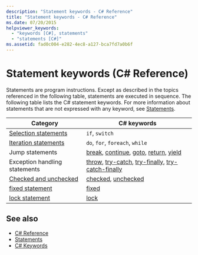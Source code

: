 ```yaml
---
description: "Statement keywords - C# Reference"
title: "Statement keywords - C# Reference"
ms.date: 07/20/2015
helpviewer_keywords: 
  - "keywords [C#], statements"
  - "statements [C#]"
ms.assetid: fad0c004-e282-4ec8-a127-bca7fd7a0b6f
---
```

# Statement keywords (C# Reference)

Statements are program instructions. Except as described in the topics referenced in the following table, statements are executed in sequence. The following table lists the C# statement keywords. For more information about statements that are not expressed with any keyword, see [Statements](../../programming-guide/statements-expressions-operators/statements.md).

|Category|C# keywords|
|--------------|------------------|
|[Selection statements](../statements/selection-statements.md)|`if`, `switch`|
|[Iteration statements](../statements/iteration-statements.md)|`do`, `for`, `foreach`, `while`|
|Jump statements|[break](break.md), [continue](continue.md), [goto](goto.md), [return](return.md), [yield](yield.md)|
|Exception handling statements|[throw](throw.md), [try-catch](try-catch.md), [try-finally](try-finally.md), [try-catch-finally](try-catch-finally.md)|
|[Checked and unchecked](checked-and-unchecked.md)|[checked](checked.md), [unchecked](unchecked.md)|
|[fixed statement](fixed-statement.md)|[fixed](fixed-statement.md)|
|[lock statement](lock-statement.md)|[lock](lock-statement.md)|

## See also

- [C# Reference](../index.md)
- [Statements](../../programming-guide/statements-expressions-operators/statements.md)
- [C# Keywords](index.md)
